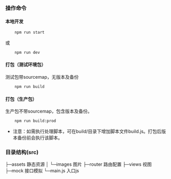 
### 操作命令
#### 本地开发
``` sh
	npm run start
```

或

``` sh
	npm run dev
```

#### 打包（测试环境包）
测试包带sourcemap，无版本及备份
``` sh
	npm run build
```

#### 打包（生产包）
生产包不带sourcemap，包含版本及备份。
``` sh
	npm run build:prod
```

* 注意：如需执行处理脚本，可在build/目录下增加脚本文件build.js。打包后版本备份前会执行该脚本。

### 目录结构(src)
├─assets    静态资源
│  └─images 图片
├─router    路由配置
├─views     视图
├─mock      接口模拟
└─main.js   入口js